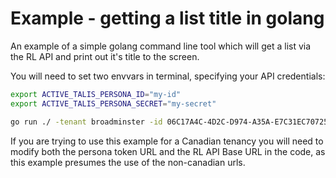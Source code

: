 # Example - getting a list title in golang

An example of a simple golang command line tool which will get a list via the RL API and print out it's title to the screen.

You will need to set two envvars in terminal, specifying your API credentials:

```bash
export ACTIVE_TALIS_PERSONA_ID="my-id"
export ACTIVE_TALIS_PERSONA_SECRET="my-secret"
```

```bash
go run ./ -tenant broadminster -id 06C17A4C-4D2C-D974-A35A-E7C31EC70725 
```

If you are trying to use this example for a Canadian tenancy you will need to modify both the persona token URL and the RL API Base URL in the code,
as this example presumes the use of the non-canadian urls.
